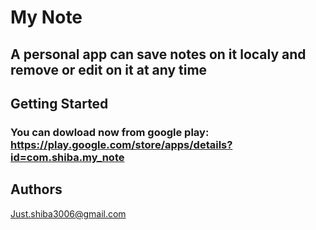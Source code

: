 # My Note
## A personal app can save notes on it localy and remove or edit on it at any time
## Getting Started
### You can dowload now from google play: https://play.google.com/store/apps/details?id=com.shiba.my_note
## Authors
Just.shiba3006@gmail.com
